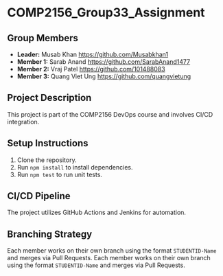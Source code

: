 # COMP2156_Group33_Assignment

## Group Members
- **Leader:** Musab Khan https://github.com/Musabkhan1
- **Member 1:** Sarab Anand  https://github.com/SarabAnand1477
- **Member 2:** Vraj Patel https://github.com/101488083
- **Member 3:** Quang Viet Ung https://github.com/quangvietung

## Project Description
This project is part of the COMP2156 DevOps course and involves CI/CD integration.

## Setup Instructions
1. Clone the repository.
2. Run `npm install` to install dependencies.
3. Run `npm test` to run unit tests.

## CI/CD Pipeline
The project utilizes GitHub Actions and Jenkins for automation.

## Branching Strategy
Each member works on their own branch using the format `STUDENTID-Name` and merges via Pull Requests.
Each member works on their own branch using the format `STUDENTID-Name` and merges via Pull Requests.

